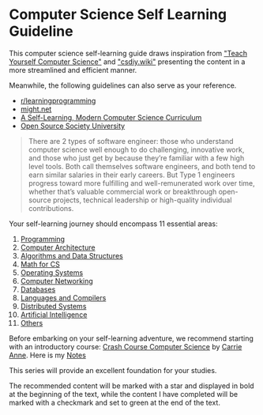 # Computer Science Self Learning Guideline

This computer science self-learning guide draws inspiration from <a href="https://teachyourselfcs.com/" target="_blank">"Teach Yourself Computer Science"</a> and <a href="https://csdiy.wiki/" target="_blank">"csdiy.wiki"</a> presenting the content in a more streamlined and efficient manner.

Meanwhile, the following guidelines can also serve as your reference.

- <a href="https://www.reddit.com/r/learnprogramming/wiki/faq/" target="_blank" title="This is a Reddit community, and the FAQ introduces the basic path for learning programming. It also mentions some guidances.">r/learningprogramming</a>
- <a href="https://matt.might.net/articles/what-cs-majors-should-know/" target="_blank" title="It focuses on various fields from a high-level perspective of computer science.">might.net</a>
- <a href="https://web.archive.org/web/20230614002105/https://functionalcs.github.io/curriculum/#Introduction" target="_blank" title="It's a computer science learning path from a mathematical perspective.">A Self-Learning, Modern Computer Science Curriculum</a>
- <a href="https://cs.ossu.dev/" target="_blank" title="It's a self-study path in computer science mainly based on MOOCs: Coursera, edX. But its contents are relatively basic, not recommended.">Open Source Society University</a>

<blockquote cite="https://teachyourselfcs.com/">
    There are 2 types of software engineer: those who understand computer science well enough to do challenging, 
    innovative work, and those who just get by because they’re familiar with a few high level tools. 
    Both call themselves software engineers, and both tend to earn similar salaries in their early careers. 
    But Type 1 engineers progress toward more fulfilling and well-remunerated work over time, 
    whether that’s valuable commercial work or breakthrough open-source projects, 
    technical leadership or high-quality individual contributions.
</blockquote>

Your self-learning journey should encompass 11 essential areas:

1. [Programming](resources/programming.md)
2. [Computer Architecture](resources/architecture.md)
3. [Algorithms and Data Structures](resources/algorithms.md)
4. [Math for CS](resources/math.md)
5. [Operating Systems](resources/operating-systems.md)
6. [Computer Networking](resources/networking.md)
7. [Databases](resources/databases.md)
8. [Languages and Compilers](resources/languages.md)
9. [Distributed Systems](resources/distributed-systems.md)
10. [Artificial Intelligence](resources/ai.md)
11. [Others](resources/others.md)

Before embarking on your self-learning adventure, we recommend starting with an introductory course: 
<a href="https://www.bilibili.com/video/BV1EW411u7th/?share_source=copy_web&vd_source=bf4fe3323c05e39053acae4ea726b03a" target="_blank" class="recommend finish">Crash Course Computer Science</a> by 
<a href="https://about.me/carrieannephilbin" target="_blank">Carrie Anne</a>. Here is my <a href="notes/CrashCourseCS.md">Notes</a>

This series will provide an excellent foundation for your studies.

The recommended content will be marked with a star and displayed in bold at the beginning of the text, while the content I have completed will be marked with a checkmark and set to green at the end of the text.